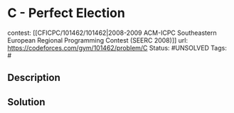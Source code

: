 # C - Perfect Election

contest: [[CFICPC/101462/101462|2008-2009 ACM-ICPC Southeastern European Regional Programming Contest (SEERC 2008)]]
url: https://codeforces.com/gym/101462/problem/C
Status: #UNSOLVED
Tags: #

## Description

## Solution

